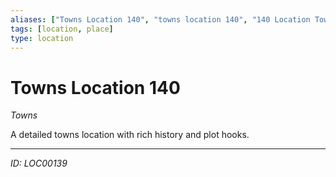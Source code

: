 ```yaml
---
aliases: ["Towns Location 140", "towns location 140", "140 Location Towns"]
tags: [location, place]
type: location
---
```


# Towns Location 140

*Towns*

A detailed towns location with rich history and plot hooks.

---
*ID: LOC00139*